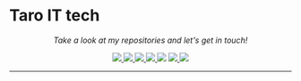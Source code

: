 # Taro IT tech
<!-- Social Section -->
<p align="center">
  <i>Take a look at my repositories and let's get in touch!</i>

<p align="center">
  <a href= "https://github.com/taroittech/">
    <img src="https://img.icons8.com/material-outlined/24/000000/github.png"/>
  </a>
  <a href= "https://www.linkedin.com/in/taro-turtiainen-37442aba/">
    <img src="https://img.icons8.com/material-outlined/30/000000/linkedin.png"/>
  </a>
  <a href= "https://twitter.com/taroittech">
    <img src="https://img.icons8.com/material-outlined/30/000000/twitter.png"/>
  </a>
    <a href="https://www.youtube.com/channel/UCv2jTfUiUjvfbVwip6IBflg">
    <img src="https://img.icons8.com/material-outlined/30/000000/youtube-play.png"/>
  </a>
  <!-- Online cv> -->
    <img src="https://img.icons8.com/material-outlined/30/000000/parse-from-clipboard.png"/>
  </a>
  <a href="mailto:taroittech@gmail.com">
    <img src="https://img.icons8.com/material-outlined/24/000000/gmail.png"/>
  </a>
  <a href="https://www.paypal.com/paypalme/TaroTurtiainen">
    <img src="https://img.icons8.com/material-outlined/24/000000/paypal.png"/>
  </a>

</p>

---

<!--
Here are some ideas to get you started:

- 🔭 I’m currently working on ...
- 🌱 I’m currently learning ...
- 👯 I’m looking to collaborate on ...
- 🤔 I’m looking for help with ...
- 💬 Ask me about ...
- 📫 How to reach me: ...
- 😄 Pronouns: ...
- ⚡ Fun fact: ...
-->
